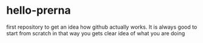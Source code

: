 # hello-prerna
first repository to get an idea how github actually works.
It is always good to start from scratch in that way you gets clear idea of what you are doing
